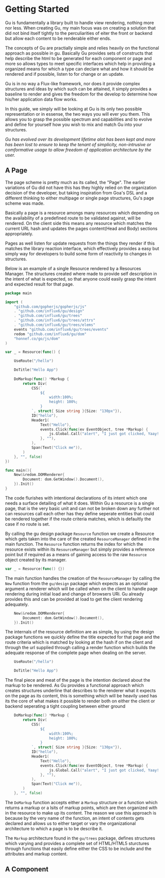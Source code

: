 # Getting Started 
Gu is fundamentally a library built to handle view rendering, nothing more nor less.
When creating Gu, my main focus was on creating a solution that did not bind itself 
tightly to the perculiarities of eiter the front or backend but allow each content to 
be renderable either ends. 

The concepts of Gu are practially simple and relies heavily on the functional 
approach as possible in gu. Basically Gu provides sets of constructs that help 
describe the html to be generated for each component or page and more so allows 
types to meet specific interfaces which help in providing a organized means for 
which a type can declare what and how it should be rendered and if possible, listen 
to for change or an update.

Gu is in no way a Flux-like framework, nor does it provide complex structures and 
ideas by which such can be attained, it simply provides a baseline to render and 
gives the freedom for the develop to determine how his/her application data flow 
works.

In this guide, we simply will be looking at Gu is its only two possible representation 
or in essense, the two ways you will ever you them. This allows you to grasp the 
possible spectrum and capabilities and to evolve and define for yourself how you 
wish to mix and match Gu into your structures.

*Gu has evolved over its development lifetime alot has been kept and more has been
lost to ensure to keep the tenant of simplicity, non-intrusive or comformative usage 
to allow freedom of application architecture by the user.*

## A Page
The page scheme is pretty much as its called, the "Page". The earlier variations 
of Gu did not have this has they highly relied on the organization decision of the 
developer, but taking inspiration from Goa's DSL and a different thinking to either 
multipage or single page structures, Gu's page scheme was made. 

Basically a page is a resource amongs many resources which depending on the availability
of a predefined route to be validated against, will be rendered. On the client side
this means any resource which matches the current URL hash and updates the pages 
content(Head and Body) sections appropriately. 

Pages as well listen for update requests from the things they render if this matches
the library reaction interface, which effectively provides a easy but simply way 
for developers to build some form of reactivity to changes in structures.

Below is an example of a single Resource rendered by a Resources Manager. The 
structures created where made to provide self description in the intent of what is 
expected, so that anyone could easily grasp the intent and expected result for that page.


```go
package main

import (
	"github.com/gopherjs/gopherjs/js"
	. "github.com/influx6/gu/design"
	. "github.com/influx6/gu/trees"
	. "github.com/influx6/gu/trees/attrs"
	. "github.com/influx6/gu/trees/elems"
	events "github.com/influx6/gu/trees/events"
	redom "github.com/influx6/gu/dom"
	"honnef.co/go/js/dom"
)

var _ = Resource(func() {

	UseRoute("/hello")

	DoTitle("Hello App")
	
	DoMarkup(func() *Markup {
		return Div(
			CSS(`
				${
					width:100%;
					height: 100%;
				}
			`, struct{ Size string }{Size: "130px"}),
			ID("hello"),
			Header1(
				Text("Hello"),
				events.Click(func(ev EventObject, tree *Markup) {
					js.Global.Call("alert", "I just got clicked, Yaay!!!")
				}, ""),
			),
			Span(Text("Click me")),
		)
	}, "", false)
})

func main(){
	New(&redom.DOMRenderer{
		Document: dom.GetWindow().Document(),
	}).Init()
}

```

The code flurishes with intentional declarations of its intent which one needs 
a surface detailing of what it does. Within Gu a resource is a single page, that 
is the very basic unit and can not be broken down any further not can resources 
call each other has they define seperate entities that could be rendered together 
if the route criteria matches, which is defaultly the case if no route is set.

By calling the gu design package `Resource` function we create a Resource which 
gets taken into the care of the created `ResourceManager` defined in the main function.
The `Resource` function returns the index for which the resource exists within 
its `ResourceManager` but simply provides a reference point but if required as 
a means of gaining access to the raw `Resource` object created by its manager.

```go
var _ = Resource(func() {})

```

The main function handles the creation of the `ResourceManager` by calling the `New`
function from the `gu/design` package which expects as an optional argument a 
renderer which will be called when on the client to handle page rendering during 
initial load and change of browsers URi. Gu already provides this and can be provided 
at load to get the client rendering adequately.

```go
	New(&redom.DOMRenderer{
		Document: dom.GetWindow().Document(),
	}).Init()
```

The internals of the resource definition are as simple, by using the design package 
functions we quickly define the title expected for that page and the route criteria 
which is matched by looking at the hash if on the client and through the url supplied 
through calling a render function which builds the adequate response of the complete 
page when dealing on the server.

```go
	UseRoute("/hello")

	DoTitle("Hello App")
```

The final piece and meat of the page is the intention declared about the markup to be 
rendered. As Gu provides a functional approach which creates structures underline 
that describes to the renderer what it expects on the page as its content, this is something
which will be heavily used has its the core of what makes it possible to render both 
on either the client or backend seperating a tight coupling between either ground

```go
	DoMarkup(func() *Markup {
		return Div(
			CSS(`
				${
					width:100%;
					height: 100%;
				}
			`, struct{ Size string }{Size: "130px"}),
			ID("hello"),
			Header1(
				Text("Hello"),
				events.Click(func(ev EventObject, tree *Markup) {
					js.Global.Call("alert", "I just got clicked, Yaay!!!")
				}, ""),
			),
			Span(Text("Click me")),
		)
	}, "", false)

```

The `DoMarkup` function accepts either a `Markup` structure or a function which 
returns a markup or a lsits of markup points, which are then organized with in 
the resource to make up its content. The reason we use this approach is because 
by the very name of the function, an intent of contents gets declared and allows 
us to either target or vary the organizational architecture to which a page is to 
be describe it.

The `Markup` architecture found in the `gu/trees` package, defines structures which
varying and provides a complete set of HTML/HTML5 sturctures through functions 
that easily define either the CSS to be include and the attributes and markup content.

## A Component